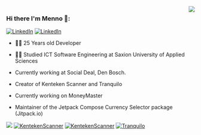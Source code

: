 <img align='right' src="https://github-readme-stats.vercel.app/api?username=spijkermenno&show_icons=true&title_color=fff&icon_color=79ff97&text_color=9f9f9f&bg_color=151515&count_private=true">

### Hi there I'm Menno 🍊:

[![LinkedIn](https://img.shields.io/static/v1?label=LinkedIn&message=%20&color=orange&logo=Linkedin&style=flat-square&logoColor=white)](https://www.linkedin.com/in/spijkermenno/)
[![LinkedIn](https://img.shields.io/static/v1?label=Portfolio&message=%20&color=blue&logo=Portfolio&style=flat-square&logoColor=blue)](https://mennospijker.nl/)

  
- 👨‍💻 25 Years old Developer

- 👨‍🎓 Studied ICT Software Engineering at Saxion University of Applied Sciences  
- Currently working at Social Deal, Den Bosch.

- Creator of Kenteken Scanner and Tranquilo
- Currently working on MoneyMaster
- Maintainer of the Jetpack Compose Currency Selector package (Jitpack.io)

[![](https://jitpack.io/v/spijkermenno/currency-selector-android-Jetpack-compose.svg)](https://jitpack.io/#spijkermenno/currency-selector-android-Jetpack-compose)
[![KentekenScanner](https://img.shields.io/static/v1?label=KentekenScanner%20iOS&message=%20&color=yellow&logo=KentekenScanner&style=flat-square&logoColor=yellow)](https://apps.apple.com/nl/app/kenteken-scanner/id1566888968)
[![KentekenScanner](https://img.shields.io/static/v1?label=KentekenScanner%20Android&message=%20&color=yellow&logo=KentekenScanner&style=flat-square&logoColor=yellow)](https://play.google.com/store/apps/details?id=com.y_gap.menno.kentekenscanner&referrer=utm_source%3DGitHub%26utm_medium%3DProfile%26anid%3Dgithub)
[![Tranquilo](https://img.shields.io/static/v1?label=Tranquilo%20iOS&message=%20&color=blue&logo=Tranquilo&style=flat-square&logoColor=blue)](https://apps.apple.com/nl/app/tranquilo/id1566716521)

